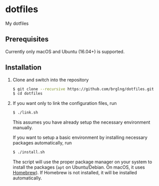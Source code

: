 # dotfiles

My dotfiles

## Prerequisites

Currently only macOS and Ubuntu (16.04+) is supported.

## Installation

1. Clone and switch into the repository

    ```sh
    $ git clone --recursive https://github.com/brglng/dotfiles.git
    $ cd dotfiles
    ```

2. If you want only to link the configuration files, run

    ```sh
    $ ./link.sh
    ```

   This assumes you have already setup the necessary environment manually.

   If you want to setup a basic environment by installing necessary packages
   automatically, run

    ```sh
    $ ./install.sh
    ```

   The script will use the proper package manager on your system to install the
   packages (`apt` on Ubuntu/Debian. On macOS, it uses
   [Homebrew](https://brew.sh/)).  If Homebrew is not installed, it will be
   installed automatically.
